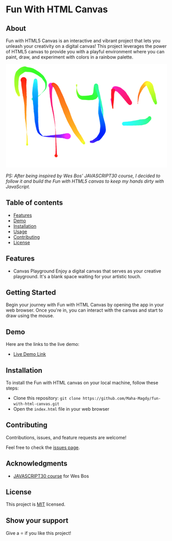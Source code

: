 # Fun With HTML Canvas

## About

Fun with HTML5 Canvas is an interactive and vibrant project that lets you unleash your creativity on a digital canvas! This project leverages the power of HTML5 canvas to provide you with a playful environment where you can paint, draw, and experiment with colors in a rainbow palette.

![screenshot](./app_screenshot.png)

*PS: After being inspired by Wes Bos' JAVASCRIPT30 course, I decided to follow it and build the Fun with HTML5 canvas to keep my hands dirty with JavaScript.*

## Table of contents

- [ Features ](#features)
- [ Demo ](#demo)
- [ Installation ](#installation)
- [ Usage ](#usage)
- [ Contributing ](#contributing)
- [ License ](#license)

<a name="features"></a>

## Features

- Canvas Playground Enjoy a digital canvas that serves as your creative playground. It's a blank space waiting for your artistic touch.

## Getting Started 

Begin your journey with Fun with HTML Canvas by opening the app in your web browser. Once you're in, you can interact with the canvas and start to draw using the mouse.

<a name="demo"></a>

## Demo

Here are the links to the live demo:

- [Live Demo Link](https://maha-magdy.github.io/fun-with-html-canvas/)


<a name="installation"></a>

## Installation

To install the Fun with HTML canvas on your local machine, follow these steps:

- Clone this repository: `git clone https://github.com/Maha-Magdy/fun-with-html-canvas.git`
- Open the `index.html` file in your web browser

## Contributing

Contributions, issues, and feature requests are welcome!

Feel free to check the [issues page](https://github.com/Maha-Magdy/fun-with-html-canvas/issues).

<a name="acknowledgments"></a>

## Acknowledgments

- <a href="https://javascript30.com/">JAVASCRIPT30 course</a> for Wes Bos

<a name="license"></a>

## License

This project is [MIT](./LICENSE) licensed.

## Show your support

Give a ⭐️ if you like this project!
